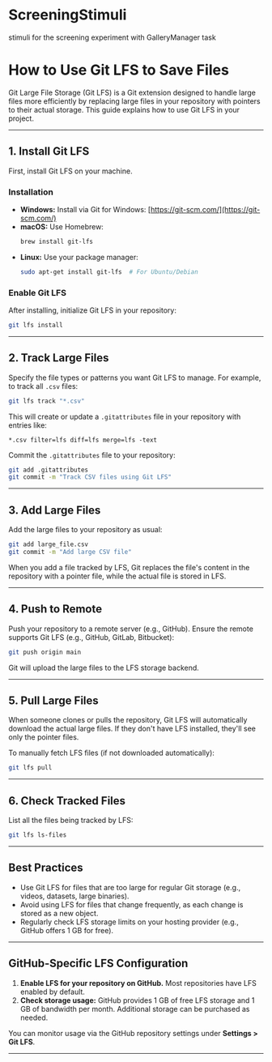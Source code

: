 # ScreeningStimuli
stimuli for the screening experiment with GalleryManager task



# How to Use Git LFS to Save Files

Git Large File Storage (Git LFS) is a Git extension designed to handle large files more efficiently by replacing large files in your repository with pointers to their actual storage. This guide explains how to use Git LFS in your project.

---

## 1. Install Git LFS
First, install Git LFS on your machine.

### Installation
- **Windows:** Install via Git for Windows: [https://git-scm.com/](https://git-scm.com/)
- **macOS:** Use Homebrew:
  ```bash
  brew install git-lfs
  ```
- **Linux:** Use your package manager:
  ```bash
  sudo apt-get install git-lfs  # For Ubuntu/Debian
  ```

### Enable Git LFS
After installing, initialize Git LFS in your repository:
```bash
git lfs install
```

---

## 2. Track Large Files
Specify the file types or patterns you want Git LFS to manage. For example, to track all `.csv` files:
```bash
git lfs track "*.csv"
```

This will create or update a `.gitattributes` file in your repository with entries like:
```
*.csv filter=lfs diff=lfs merge=lfs -text
```

Commit the `.gitattributes` file to your repository:
```bash
git add .gitattributes
git commit -m "Track CSV files using Git LFS"
```

---

## 3. Add Large Files
Add the large files to your repository as usual:
```bash
git add large_file.csv
git commit -m "Add large CSV file"
```

When you add a file tracked by LFS, Git replaces the file's content in the repository with a pointer file, while the actual file is stored in LFS.

---

## 4. Push to Remote
Push your repository to a remote server (e.g., GitHub). Ensure the remote supports Git LFS (e.g., GitHub, GitLab, Bitbucket):
```bash
git push origin main
```

Git will upload the large files to the LFS storage backend.

---

## 5. Pull Large Files
When someone clones or pulls the repository, Git LFS will automatically download the actual large files. If they don't have LFS installed, they'll see only the pointer files.

To manually fetch LFS files (if not downloaded automatically):
```bash
git lfs pull
```

---

## 6. Check Tracked Files
List all the files being tracked by LFS:
```bash
git lfs ls-files
```

---

## Best Practices
- Use Git LFS for files that are too large for regular Git storage (e.g., videos, datasets, large binaries).
- Avoid using LFS for files that change frequently, as each change is stored as a new object.
- Regularly check LFS storage limits on your hosting provider (e.g., GitHub offers 1 GB for free).

---

## GitHub-Specific LFS Configuration
1. **Enable LFS for your repository on GitHub.** Most repositories have LFS enabled by default.
2. **Check storage usage:** GitHub provides 1 GB of free LFS storage and 1 GB of bandwidth per month. Additional storage can be purchased as needed.

You can monitor usage via the GitHub repository settings under **Settings > Git LFS**.

---



